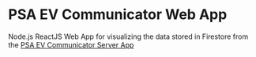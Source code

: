# PSA EV Communicator Web App

Node.js ReactJS Web App for visualizing the data stored in Firestore from the [PSA EV Communicator Server App](https://github.com/kyovchev/psa-ev-comm-server)
